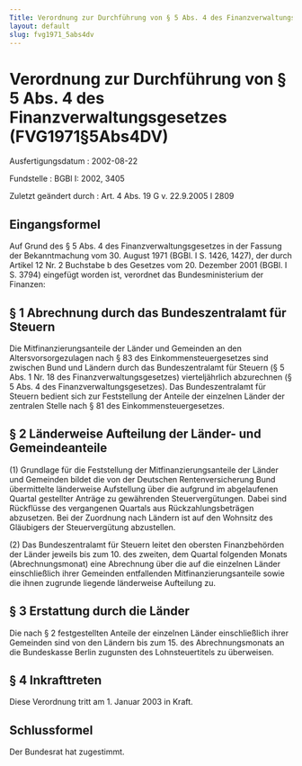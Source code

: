 ```yaml
---
Title: Verordnung zur Durchführung von § 5 Abs. 4 des Finanzverwaltungsgesetzes
layout: default
slug: fvg1971_5abs4dv
---
```


# Verordnung zur Durchführung von § 5 Abs. 4 des Finanzverwaltungsgesetzes (FVG1971§5Abs4DV)

Ausfertigungsdatum
:   2002-08-22

Fundstelle
:   BGBl I: 2002, 3405

Zuletzt geändert durch
:   Art. 4 Abs. 19 G v. 22.9.2005 I 2809


## Eingangsformel

Auf Grund des § 5 Abs. 4 des Finanzverwaltungsgesetzes in der Fassung
der Bekanntmachung vom 30. August 1971 (BGBl. I S. 1426, 1427), der
durch Artikel 12 Nr. 2 Buchstabe b des Gesetzes vom 20. Dezember 2001
(BGBl. I S. 3794) eingefügt worden ist, verordnet das
Bundesministerium der Finanzen:


## § 1 Abrechnung durch das Bundeszentralamt für Steuern

Die Mitfinanzierungsanteile der Länder und Gemeinden an den
Altersvorsorgezulagen nach § 83 des Einkommensteuergesetzes sind
zwischen Bund und Ländern durch das Bundeszentralamt für Steuern (§ 5
Abs. 1 Nr. 18 des Finanzverwaltungsgesetzes) vierteljährlich
abzurechnen (§ 5 Abs. 4 des Finanzverwaltungsgesetzes). Das
Bundeszentralamt für Steuern bedient sich zur Feststellung der Anteile
der einzelnen Länder der zentralen Stelle nach § 81 des
Einkommensteuergesetzes.


## § 2 Länderweise Aufteilung der Länder- und Gemeindeanteile

(1) Grundlage für die Feststellung der Mitfinanzierungsanteile der
Länder und Gemeinden bildet die von der Deutschen Rentenversicherung
Bund übermittelte länderweise Aufstellung über die aufgrund im
abgelaufenen Quartal gestellter Anträge zu gewährenden
Steuervergütungen. Dabei sind Rückflüsse des vergangenen Quartals aus
Rückzahlungsbeträgen abzusetzen. Bei der Zuordnung nach Ländern ist
auf den Wohnsitz des Gläubigers der Steuervergütung abzustellen.

(2) Das Bundeszentralamt für Steuern leitet den obersten
Finanzbehörden der Länder jeweils bis zum 10. des zweiten, dem Quartal
folgenden Monats (Abrechnungsmonat) eine Abrechnung über die auf die
einzelnen Länder einschließlich ihrer Gemeinden entfallenden
Mitfinanzierungsanteile sowie die ihnen zugrunde liegende länderweise
Aufteilung zu.


## § 3 Erstattung durch die Länder

Die nach § 2 festgestellten Anteile der einzelnen Länder
einschließlich ihrer Gemeinden sind von den Ländern bis zum 15. des
Abrechnungsmonats an die Bundeskasse Berlin zugunsten des
Lohnsteuertitels zu überweisen.


## § 4 Inkrafttreten

Diese Verordnung tritt am 1. Januar 2003 in Kraft.


## Schlussformel

Der Bundesrat hat zugestimmt.

